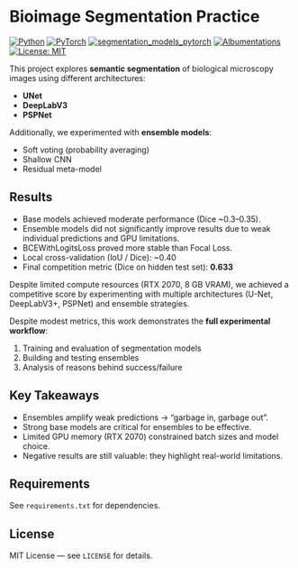 # Bioimage Segmentation Practice
[![Python](https://img.shields.io/badge/Python-3.9%2B-blue.svg)](https://www.python.org/)
[![PyTorch](https://img.shields.io/badge/PyTorch-2.1.0-red.svg)](https://pytorch.org/)
[![segmentation_models_pytorch](https://img.shields.io/badge/SMP-0.3.0-green.svg)](https://github.com/qubvel/segmentation_models.pytorch)
[![Albumentations](https://img.shields.io/badge/Albumentations-1.3.0-orange.svg)](https://albumentations.ai/)
[![License: MIT](https://img.shields.io/badge/License-MIT-yellow.svg)](https://opensource.org/licenses/MIT)

This project explores **semantic segmentation** of biological microscopy images using different architectures:
- **UNet**
- **DeepLabV3**
- **PSPNet**

Additionally, we experimented with **ensemble models**:
- Soft voting (probability averaging)
- Shallow CNN
- Residual meta-model

## Results
- Base models achieved moderate performance (Dice ~0.3–0.35).
- Ensemble models did not significantly improve results due to weak individual predictions and GPU limitations.
- BCEWithLogitsLoss proved more stable than Focal Loss.
- Local cross-validation (IoU / Dice): ~0.40  
- Final competition metric (Dice on hidden test set): **0.633**  

Despite limited compute resources (RTX 2070, 8 GB VRAM), we achieved a competitive score by experimenting with multiple architectures (U-Net, DeepLabV3+, PSPNet) and ensemble strategies.  

Despite modest metrics, this work demonstrates the **full experimental workflow**:
1. Training and evaluation of segmentation models  
2. Building and testing ensembles  
3. Analysis of reasons behind success/failure  

## Key Takeaways
- Ensembles amplify weak predictions → “garbage in, garbage out”.  
- Strong base models are critical for ensembles to be effective.  
- Limited GPU memory (RTX 2070) constrained batch sizes and model choice.  
- Negative results are still valuable: they highlight real-world limitations.

## Requirements
See `requirements.txt` for dependencies.

## License
MIT License — see `LICENSE` for details.
